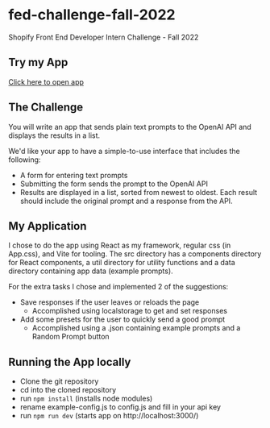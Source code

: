# fed-challenge-fall-2022
Shopify Front End Developer Intern Challenge - Fall 2022

## Try my App
[Click here to open app](https://zakmcrae.github.io/fed-challenge-fall-2022/)

## The Challenge
You will write an app that sends plain text prompts to the OpenAI API and displays the results in a list.

We'd like your app to have a simple-to-use interface that includes the following:
 - A form for entering text prompts
 - Submitting the form sends the prompt to the OpenAI API
 - Results are displayed in a list, sorted from newest to oldest. Each result should include the original prompt and a response from the API.

## My Application
I chose to do the app using React as my framework, regular css (in App.css), and Vite for tooling.
The src directory has a components directory for React components, a util directory for utility functions and a data directory containing app data (example prompts).

For the extra tasks I chose and implemented 2 of the suggestions:
 - Save responses if the user leaves or reloads the page
   - Accomplished using localstorage to get and set responses
 - Add some presets for the user to quickly send a good prompt
   - Accomplished using a .json containing example prompts and a Random Prompt button

## Running the App locally
 - Clone the git repository
 - cd into the cloned repository
 - run ```npm install``` (installs node modules)
 - rename example-config.js to config.js and fill in your api key
 - run ```npm run dev``` (starts app on http://localhost:3000/)
